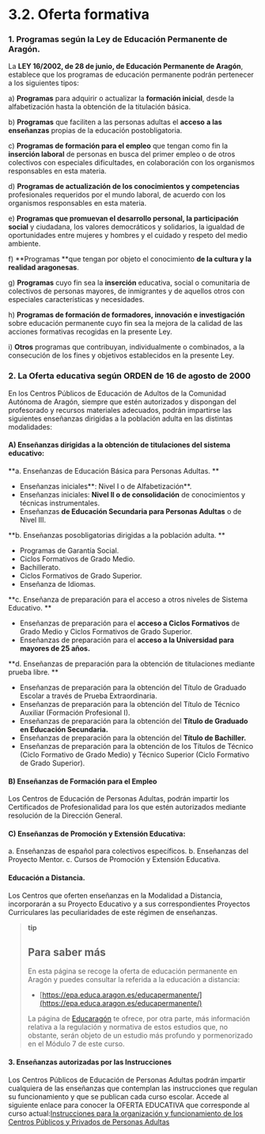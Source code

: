 
# 3.2. Oferta formativa

### 1. Programas según la Ley de Educación Permanente de Aragón.

La **LEY 16/2002, de 28 de junio, de Educación Permanente de Aragón**, establece que los programas de educación permanente podrán pertenecer a los siguientes tipos:

a) **Programas** para adquirir o actualizar la **formación inicial**, desde la alfabetización hasta la obtención de la titulación básica.

b) **Programas** que faciliten a las personas adultas el **acceso** **a las enseñanzas** propias de la educación postobligatoria.

c) **Programas de formación para el empleo** que tengan como fin la **inserción laboral** de personas en busca del primer empleo o de otros colectivos con especiales dificultades, en colaboración con los organismos responsables en esta materia.

d) **Programas de actualización de los conocimientos y competencias** profesionales requeridos por el mundo laboral, de acuerdo con los organismos responsables en esta materia.

e) **Programas que promuevan el desarrollo personal, la participación social** y ciudadana, los valores democráticos y solidarios, la igualdad de oportunidades entre mujeres y hombres y el cuidado y respeto del medio ambiente.

f) **Programas **que tengan por objeto el conocimiento **de la cultura y la realidad aragonesas**.

g) **Programas** cuyo fin sea la **inserción** educativa, social o comunitaria de colectivos de personas mayores, de inmigrantes y de aquellos otros con especiales características y necesidades.

h) **Programas de formación de formadores, innovación e investigación** sobre educación permanente cuyo fin sea la mejora de la calidad de las acciones formativas recogidas en la presente Ley.

i) **Otros** programas que contribuyan, individualmente o combinados, a la consecución de los fines y objetivos establecidos en la presente Ley.

### 2. La Oferta educativa según ORDEN de 16 de agosto de 2000

En los Centros Públicos de Educación de Adultos de la Comunidad Autónoma de Aragón, siempre que estén autorizados y dispongan del profesorado y recursos materiales adecuados, podrán impartirse las siguientes enseñanzas dirigidas a la población adulta en las distintas modalidades:

#### A) Enseñanzas dirigidas a la obtención de titulaciones del sistema educativo:

**a. Enseñanzas de Educación Básica para Personas Adultas. **

- Enseñanzas iniciales**: Nivel I o de Alfabetización**.
- Enseñanzas iniciales: **Nivel II o de consolidación** de conocimientos y técnicas instrumentales.
- Enseñanzas **de Educación Secundaria para Personas Adultas** o de Nivel III.

**b. Enseñanzas posobligatorias dirigidas a la población adulta. **

- Programas de Garantía Social.
- Ciclos Formativos de Grado Medio.
- Bachillerato.
- Ciclos Formativos de Grado Superior.
- Enseñanza de Idiomas.

**c. Enseñanza de preparación para el acceso a otros niveles de Sistema Educativo. **

- Enseñanzas de preparación para el **acceso a Ciclos Formativos** de Grado Medio y Ciclos Formativos de Grado Superior.
- Enseñanzas de preparación para el **acceso a la Universidad para mayores de 25 años.**

**d. Enseñanzas de preparación para la obtención de titulaciones mediante prueba libre. **

- Enseñanzas de preparación para la obtención del Título de Graduado Escolar a través de Prueba Extraordinaria.
- Enseñanzas de preparación para la obtención del Título de Técnico Auxiliar (Formación Profesional I).
- Enseñanzas de preparación para la obtención del **Título de Graduado en Educación Secundaria.**
- Enseñanzas de preparación para la obtención del **Título de Bachiller.**
- Enseñanzas de preparación para la obtención de los Títulos de Técnico (Ciclo Formativo de Grado Medio) y Técnico Superior (Ciclo Formativo de Grado Superior).

#### B) Enseñanzas de Formación para el Empleo

Los Centros de Educación de Personas Adultas, podrán impartir los Certificados de Profesionalidad para los que estén autorizados mediante resolución de la Dirección General.

#### C) Enseñanzas de Promoción y Extensión Educativa:

a. Enseñanzas de español para colectivos específicos.
b. Enseñanzas del Proyecto Mentor.
c. Cursos de Promoción y Extensión Educativa.

#### Educación a Distancia.

Los Centros que oferten enseñanzas en la Modalidad a Distancia, incorporarán a su Proyecto Educativo y a sus correspondientes Proyectos Curriculares las peculiaridades de este régimen de enseñanzas.

>**tip**
>## Para saber más
>
>En esta página se recoge la oferta de educación permanente en Aragón y puedes consultar la referida a la educación a distancia:
>
>- [https://epa.educa.aragon.es/educapermanente/](https://epa.educa.aragon.es/educapermanente/)
>
>La página de [Educaragón](https://educa.aragon.es/en/centros-epa) te ofrece, por otra parte, más información relativa a la regulación y normativa de estos estudios que, no obstante, serán objeto de un estudio más profundo y pormenorizado en el Módulo 7 de este curso.

#### 3. Enseñanzas autorizadas por las Instrucciones

Los Centros Públicos de Educación de Personas Adultas podrán impartir cualquiera de las enseñanzas que contemplan las instrucciones que regulan su funcionamiento y que se publican cada curso escolar. Accede al siguiente enlace para conocer la OFERTA EDUCATIVA que corresponde al curso actual:[Instrucciones para la organización y funcionamiento de los Centros Públicos y Privados de Personas Adultas](http://www.adultosh.educa.aragon.es/normativa/instrucciones.html)
